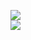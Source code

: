 [![](https://img.shields.io/badge/Made%20With-Github%20Spray-lightgrey.svg?style=for-the-badge&logo=github)](https://github.com/Annihil/github-spray#3555)  
[![](https://i.imgur.com/2DrTn0Z.gif)](https://github.com/Annihil/github-spray)
